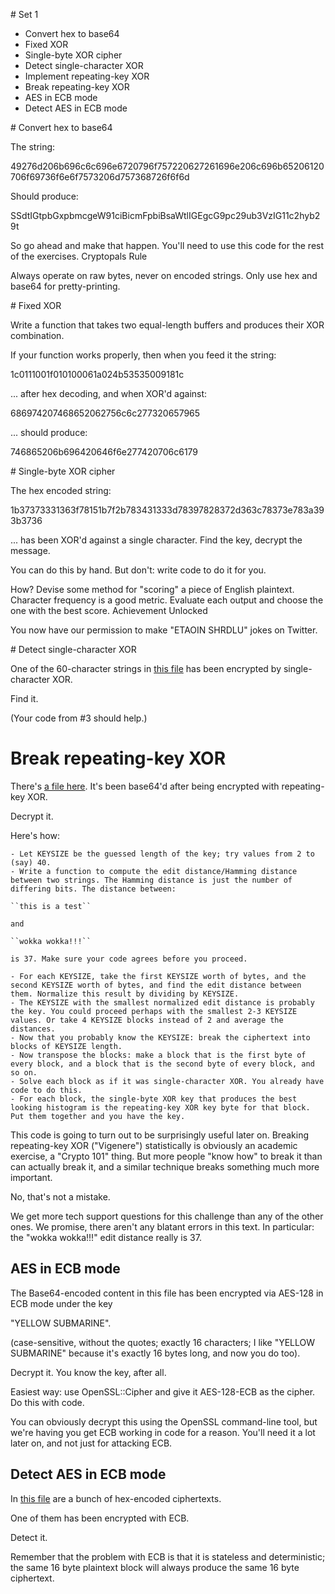 # Set 1

 - Convert hex to base64
 - Fixed XOR
 - Single-byte XOR cipher
 - Detect single-character XOR
 - Implement repeating-key XOR
 - Break repeating-key XOR
 - AES in ECB mode
 - Detect AES in ECB mode

# Convert hex to base64

The string:

49276d206b696c6c696e6720796f757220627261696e206c696b65206120706f69736f6e6f7573206d757368726f6f6d

Should produce:

SSdtIGtpbGxpbmcgeW91ciBicmFpbiBsaWtlIGEgcG9pc29ub3VzIG11c2hyb29t

So go ahead and make that happen. You'll need to use this code for the rest of the exercises.
Cryptopals Rule

Always operate on raw bytes, never on encoded strings. Only use hex and base64 for pretty-printing.

# Fixed XOR

Write a function that takes two equal-length buffers and produces their XOR combination.

If your function works properly, then when you feed it the string:

1c0111001f010100061a024b53535009181c

... after hex decoding, and when XOR'd against:

686974207468652062756c6c277320657965

... should produce:

746865206b696420646f6e277420706c6179

# Single-byte XOR cipher

The hex encoded string:

1b37373331363f78151b7f2b783431333d78397828372d363c78373e783a393b3736

... has been XOR'd against a single character. Find the key, decrypt the message.

You can do this by hand. But don't: write code to do it for you.

How? Devise some method for "scoring" a piece of English plaintext. Character frequency is a good metric. Evaluate each output and choose the one with the best score.
Achievement Unlocked

You now have our permission to make "ETAOIN SHRDLU" jokes on Twitter.

# Detect single-character XOR

One of the 60-character strings in [this file](data/4.txt) has been encrypted by single-character XOR.

Find it.

(Your code from #3 should help.)

# Break repeating-key XOR

There's [a file here](data/6.txt). It's been base64'd after being encrypted with repeating-key XOR.

Decrypt it.

Here's how:

    - Let KEYSIZE be the guessed length of the key; try values from 2 to (say) 40.
    - Write a function to compute the edit distance/Hamming distance between two strings. The Hamming distance is just the number of differing bits. The distance between:

    ``this is a test``

    and

    ``wokka wokka!!!``

    is 37. Make sure your code agrees before you proceed.

    - For each KEYSIZE, take the first KEYSIZE worth of bytes, and the second KEYSIZE worth of bytes, and find the edit distance between them. Normalize this result by dividing by KEYSIZE.
    - The KEYSIZE with the smallest normalized edit distance is probably the key. You could proceed perhaps with the smallest 2-3 KEYSIZE values. Or take 4 KEYSIZE blocks instead of 2 and average the distances.
    - Now that you probably know the KEYSIZE: break the ciphertext into blocks of KEYSIZE length.
    - Now transpose the blocks: make a block that is the first byte of every block, and a block that is the second byte of every block, and so on.
    - Solve each block as if it was single-character XOR. You already have code to do this.
    - For each block, the single-byte XOR key that produces the best looking histogram is the repeating-key XOR key byte for that block. Put them together and you have the key.

This code is going to turn out to be surprisingly useful later on. Breaking repeating-key XOR ("Vigenere") statistically is obviously an academic exercise, a "Crypto 101" thing. But more people "know how" to break it than can actually break it, and a similar technique breaks something much more important.

No, that's not a mistake.

We get more tech support questions for this challenge than any of the other ones. We promise, there aren't any blatant errors in this text. In particular: the "wokka wokka!!!" edit distance really is 37.

## AES in ECB mode

The Base64-encoded content in this file has been encrypted via AES-128 in ECB mode under the key

"YELLOW SUBMARINE".

(case-sensitive, without the quotes; exactly 16 characters; I like "YELLOW SUBMARINE" because it's exactly 16 bytes long, and now you do too).

Decrypt it. You know the key, after all.

Easiest way: use OpenSSL::Cipher and give it AES-128-ECB as the cipher.
Do this with code.

You can obviously decrypt this using the OpenSSL command-line tool, but we're having you get ECB working in code for a reason. You'll need it a lot later on, and not just for attacking ECB.

## Detect AES in ECB mode

In [this file](data/8.txt) are a bunch of hex-encoded ciphertexts.

One of them has been encrypted with ECB.

Detect it.

Remember that the problem with ECB is that it is stateless and deterministic; the same 16 byte plaintext block will always produce the same 16 byte ciphertext.
